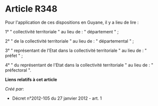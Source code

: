 # Article R348

Pour l'application de ces dispositions en Guyane, il y a lieu de lire :

1° " collectivité territoriale " au lieu de : " département " ;

2° " de la collectivité territoriale " au lieu de : " départemental " ;

3° " représentant de l'Etat dans la collectivité territoriale " au lieu de : " préfet "  ;

4° " du représentant de l'Etat dans la collectivité territoriale " au lieu de : " préfectoral ".

**Liens relatifs à cet article**

_Créé par_:

  - Décret n°2012-105 du 27 janvier 2012 - art. 1
